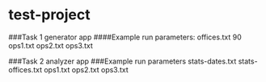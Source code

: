 # test-project

###Task 1 generator app
####Example run parameters:
offices.txt 90 ops1.txt ops2.txt ops3.txt

###Task 2 analyzer app
###Example run parameters
stats-dates.txt stats-offices.txt ops1.txt ops2.txt ops3.txt